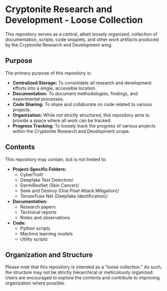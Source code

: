 # Cryptonite Research and Development - Loose Collection

This repository serves as a central, albeit loosely organized, collection of documentation, scripts, code snippets, and other work artifacts produced by the Cryptonite Research and Development wing.

## Purpose

The primary purpose of this repository is:

* **Centralized Storage:** To consolidate all research and development efforts into a single, accessible location.
* **Documentation:** To document methodologies, findings, and experimental processes.
* **Code Sharing:** To share and collaborate on code related to various projects.
* **Organization:** While not strictly structured, this repository aims to provide a space where all work can be tracked.
* **Progress Tracking:** To loosely track the progress of various projects within the Cryptonite Research and Development scope.

## Contents

This repository may contain, but is not limited to:

* **Project-Specific Folders:**
    * CyberTroll/
    * Deepfake Text Detection/
    * DermiResNet (Skin Cancer)/
    * Seek and Destroy (One Pixel Attack Mitigation)/
    * TensorFuse Net (Deepfake Identification)/
* **Documentation:**
    * Research papers
    * Technical reports
    * Notes and observations
* **Code:**
    * Python scripts
    * Machine learning models
    * Utility scripts


## Organization and Structure

Please note that this repository is intended as a "loose collection." As such, the structure may not be strictly hierarchical or meticulously organized. Users are encouraged to explore the contents and contribute to improving organization where possible.
